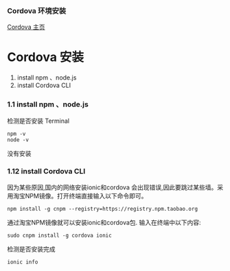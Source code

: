 ### Cordova 环境安装

[Cordova 主页](http://cordova.apache.org/)



# Cordova 安装
1. install npm 、node.js
2. install Cordova CLI


### 1.1 install npm 、node.js

检测是否安装 Terminal


    npm -v
    node -v
没有安装



### 1.12 install Cordova CLI

因为某些原因,国内的网络安装ionic和cordova 会出现错误,因此要跳过某些墙。采用淘宝NPM镜像。打开终端直接输入以下命令即可。

    npm install -g cnpm --registry=https://registry.npm.taobao.org

通过淘宝NPM镜像就可以安装ionic和cordova包.
输入在终端中以下内容:

    sudo cnpm install -g cordova ionic


检测是否安装完成

    ionic info
